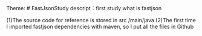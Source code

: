 Theme: # FastJsonStudy
descript：first study what is fastjson

(1)The source code for reference is stored in src /main/java
(2)The first time I imported fastjson dependencies with maven, so I put all the files in Github
